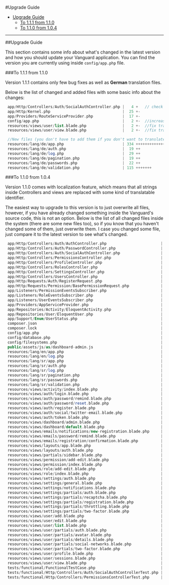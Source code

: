 #Upgrade Guide

* [Upgrade Guide](#upgrade-guide)
	* [To 1.1.1 from 1.1.0](#upgrade-1.1.1)
	* [To 1.1.0 from 1.0.4](#upgrade-1.1.0)
	
---

<a name="upgrade-guide"></a>
##Upgrade Guide

This section contains some info about what's changed in the latest version and how you should update your Vanguard application. 
You can find the version you are currently using inside `config/app.php` file.

<a name="upgrade-1.1.1"></a>
###To 1.1.1 from 1.1.0

Version 1.1.1 contains only few bug fixes as well as **German** translation files.

Below is the list of changed and added files with some basic info about the changes:

```php
 app/Http/Controllers/Auth/SocialAuthController.php |   4 +   // check redirectToProvider method
 app/Http/Kernel.php                                |  25 +-
 app/Providers/RouteServiceProvider.php             |  17 +-
 config/app.php                                     |   2 +-  //increased Vanguard version number
 resources/views/user/list.blade.php                |   2 +-  //fix translation for "page-title" section
 resources/views/user/view.blade.php                |   2 +-  //fix translation for "Phone"

 //New files (you don't have to add them if you don't want to translate Vanguard to German):
 resources/lang/de/app.php                          | 334 +++++++++++++++++++++
 resources/lang/de/auth.php                         |  19 ++
 resources/lang/de/log.php                          |  29 ++
 resources/lang/de/pagination.php                   |  19 ++
 resources/lang/de/passwords.php                    |  22 ++
 resources/lang/de/validation.php                   | 115 +++++++
```

<a name="upgrade-1.1.0"></a>
###To 1.1.0 from 1.0.4

Version 1.1.0 comes with localization feature, which means that all strings inside Controllers and views are replaced with some kind of translatable identifier. 

The easiest way to upgrade to this version is to just overwrite all files, however, if you have already changed something inside the Vanguard's source code, this is not an option. Below is the list of all changed files inside the system (there are some new files too), so if you know that you haven't changed some of them, just overwrite them. I case you changed some file, just compare it to the latest version to see what's changed. 

```php
 app/Http/Controllers/Auth/AuthController.php                        |   32 +-
 app/Http/Controllers/Auth/PasswordController.php                    |    2 +-
 app/Http/Controllers/Auth/SocialAuthController.php                  |   12 +-
 app/Http/Controllers/PermissionsController.php                      |   19 +-
 app/Http/Controllers/ProfileController.php                          |   18 +-
 app/Http/Controllers/RolesController.php                            |    6 +-
 app/Http/Controllers/SettingsController.php                         |   10 +-
 app/Http/Controllers/UsersController.php                            |   28 +-
 app/Http/Requests/Auth/RegisterRequest.php                          |    2 +-
 app/Http/Requests/Permission/BasePermissionRequest.php              |    2 +-
 app/Listeners/PermissionEventsSubscriber.php                        |   18 +-
 app/Listeners/RoleEventsSubscriber.php                              |   20 +-
 app/Listeners/UserEventsSubscriber.php                              |   56 +--
 app/Providers/AppServiceProvider.php                                |    3 +-
 app/Repositories/Activity/EloquentActivity.php                      |    8 +-
 app/Repositories/User/EloquentUser.php                              |   10 +-
 app/Support/Enum/UserStatus.php                                     |    6 +-
 composer.json                                                       |   10 +-
 composer.lock                                                       |  645 +++++++++++++++-------------
 config/app.php                                                      |    6 +-
 config/database.php                                                 |    3 +
 config/filesystems.php                                              |    2 +-
 public/assets/js/as/dashboard-admin.js                              |    6 +-
 resources/lang/en/app.php                                           |  333 ++++++++++++++
 resources/lang/en/log.php                                           |   29 ++
 resources/lang/sr/app.php                                           |  328 ++++++++++++++
 resources/lang/sr/auth.php                                          |   19 +
 resources/lang/sr/log.php                                           |   29 ++
 resources/lang/sr/pagination.php                                    |   19 +
 resources/lang/sr/passwords.php                                     |   22 +
 resources/lang/sr/validation.php                                    |  119 +++++
 resources/views/activity/index.blade.php                            |   28 +-
 resources/views/auth/login.blade.php                                |   18 +-
 resources/views/auth/password/remind.blade.php                      |   10 +-
 resources/views/auth/password/reset.blade.php                       |   18 +-
 resources/views/auth/register.blade.php                             |   18 +-
 resources/views/auth/social/twitter-email.blade.php                 |   15 +-
 resources/views/auth/token.blade.php                                |   10 +-
 resources/views/dashboard/admin.blade.php                           |   43 +-
 resources/views/dashboard/default.blade.php                         |   18 +-
 resources/views/emails/notifications/new-registration.blade.php     |    8 +-
 resources/views/emails/password/remind.blade.php                    |   10 +-
 resources/views/emails/registration/confirmation.blade.php          |   10 +-
 resources/views/layouts/app.blade.php                               |    6 +-
 resources/views/layouts/auth.blade.php                              |    2 +-
 resources/views/partials/sidebar.blade.php                          |   21 +-
 resources/views/permission/add-edit.blade.php                       |   26 +-
 resources/views/permission/index.blade.php                          |   32 +-
 resources/views/role/add-edit.blade.php                             |   26 +-
 resources/views/role/index.blade.php                                |   32 +-
 resources/views/settings/auth.blade.php                             |   16 +-
 resources/views/settings/general.blade.php                          |   18 +-
 resources/views/settings/notifications.blade.php                    |   20 +-
 resources/views/settings/partials/auth.blade.php                    |   16 +-
 resources/views/settings/partials/recaptcha.blade.php               |   10 +-
 resources/views/settings/partials/registration.blade.php            |   16 +-
 resources/views/settings/partials/throttling.blade.php              |   15 +-
 resources/views/settings/partials/two-factor.blade.php              |   16 +-
 resources/views/user/add.blade.php                                  |   14 +-
 resources/views/user/edit.blade.php                                 |   16 +-
 resources/views/user/list.blade.php                                 |   44 +-
 resources/views/user/partials/auth.blade.php                        |   20 +-
 resources/views/user/partials/avatar.blade.php                      |   14 +-
 resources/views/user/partials/details.blade.php                     |   28 +-
 resources/views/user/partials/social-networks.blade.php             |    6 +-
 resources/views/user/partials/two-factor.blade.php                  |   19 +-
 resources/views/user/profile.blade.php                              |   14 +-
 resources/views/user/sessions.blade.php                             |   28 +-
 resources/views/user/view.blade.php                                 |   34 +-
 tests/functional/FunctionalTestCase.php                             |    4 +-
 tests/functional/Http/Controllers/Auth/SocialAuthControllerTest.php |   16 +-
 tests/functional/Http/Controllers/PermissionsControllerTest.php     |   35 +-
```